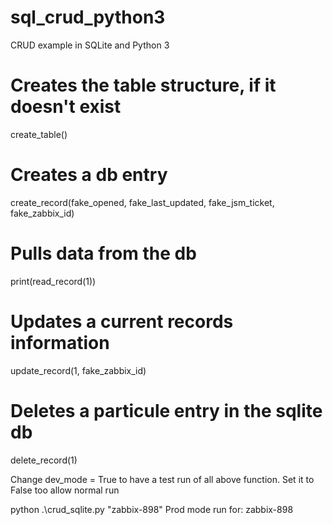 # sql_crud_python3
CRUD example in SQLite and Python 3


# Creates the table structure, if it doesn't exist
create_table()

# Creates a db entry
create_record(fake_opened, fake_last_updated, fake_jsm_ticket, fake_zabbix_id)

# Pulls data from the db
print(read_record(1))

# Updates a current records information
update_record(1, fake_zabbix_id)

# Deletes a particule entry in the sqlite db
delete_record(1)


Change dev_mode = True to have a test run of all above function.
Set it to False too allow normal run

python .\crud_sqlite.py "zabbix-898"
Prod mode run for: zabbix-898